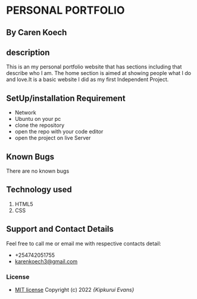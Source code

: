 # PERSONAL PORTFOLIO
## By Caren Koech
## description
This is an my personal portfolio website that has sections including that describe who I am. The home section is aimed at showing people what I do and love.It is a basic website I did as my first Independent Project.
## SetUp/installation Requirement
* Network
* Ubuntu on your pc
* clone the repository
* open the repo with your code editor
* open the project on live Server
## Known Bugs
There are no known bugs
## Technology used
1. HTML5
2. CSS
## Support and Contact Details
Feel free to call me or email me with respective contacts detail:
* +254742051755
* karenkoech3@gmail.com
### License
* <a href="https://github.com/Langat20/IP-weektwo/blob/gh-pages/Licence">MIT license</a>
Copyright (c) 2022 *{Kipkurui Evans}*